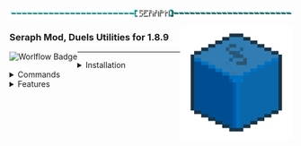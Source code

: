 <img 
     align="center" alt="title"  
     src="https://github.com/Scherso/Seraph/blob/master/.github/title.png" 
/>

<img 
     align="right" alt="Logo" width="200px" 
     src="https://github.com/Scherso/Seraph/blob/master/src/main/resources/seraph.png" 
/>

### Seraph Mod, Duels Utilities for 1.8.9

<img
     align="left" alt="Worlflow Badge"
     src="https://github.com/Scherso/Seraph/actions/workflows/gradle.yml/badge.svg"
/>

---

<details>
  <summary>
    Installation</summary>
  
  ## Installation Guide
  1. **Install Minecraft 1.8.9**
  2. **Install the [Forge Loader for 1.8.9](https://files.minecraftforge.net/net/minecraftforge/forge/index_1.8.9.html)**
  3. **Install the [latest Seraph version](https://youtu.be/dQw4w9WgXcQ)**
  4. **Place the mod in your `minecraft/mods` directory**
  
</details>

<details>
  <summary>
    Commands</summary>
  
  - `/seraph` Opens the configuration screen.
  - `/seraph info` Sends a chat message with information regarding Seraph.
  - `/seraph setapikey` Allows you to set your Hypixel API key without running `/api new`
  - `/seraph getapikey` Sends a chat message with your api key, upon clicking you can copy it.
  - Sending a message with an invalid subcommand will send command usages.
  
</details>

<details>
  <summary>
    Features</summary>
  
  - Queue stats post duels update.
  - Autododge soon ™
  - literally everything else soon ™
  
</details>

<!--

-->
